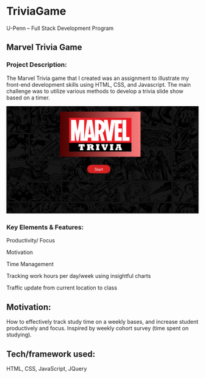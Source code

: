# TriviaGame

U-Penn – Full Stack Development Program

## Marvel Trivia Game

### Project Description:

The Marvel Trivia game that I created was an assignment to illustrate my front-end development skills using HTML, CSS, and Javascript. The main challenge was to utilize various methods to develop a trivia slide show based on a timer. 

![screen shot 2018-02-18 at 5 37 00 pm](/assets/images/screenshot.png?raw=true)

### Key Elements & Features:

 Productivity/ Focus
 
 Motivation
 
 Time Management
 
 Tracking work hours per day/week using insightful charts
 
 Traffic update from current location to class

 
## Motivation:

How to effectively track study time on a weekly bases, and increase student productively and focus. Inspired by weekly cohort survey (time spent on studying).

## Tech/framework used:

HTML, CSS, JavaScript, JQuery